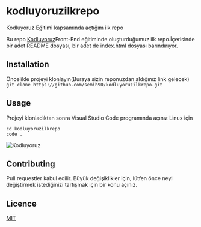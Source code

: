 # kodluyoruzilkrepo
Kodluyoruz Eğitimi kapsamında açtığım ilk repo

Bu repo [Kodluyoruz](https://www.kodluyoruz.org/)Front-End eğitiminde oluşturduğumuz ilk repo.İçerisinde bir adet README dosyası, bir adet de index.html dosyası barındırıyor.
## Installation
Öncelikle projeyi klonlayın(Buraya sizin reponuzdan aldığınız link gelecek)
`git clone https://github.com/semih90/kodluyoruzilkrepo.git`
## Usage
Projeyi klonladıktan sonra Visual Studio Code programında açınız
Linux için

```Linux
cd kodluyoruzilkrepo
code .
```
![Kodluyoruz](kodluyoruz.png)
## Contributing
Pull requestler kabul edilir. Büyük değişiklikler için, lütfen önce neyi değiştirmek istediğinizi tartışmak için bir konu açınız.
## Licence
[MIT](https://choosealicense.com/licenses/mit/)